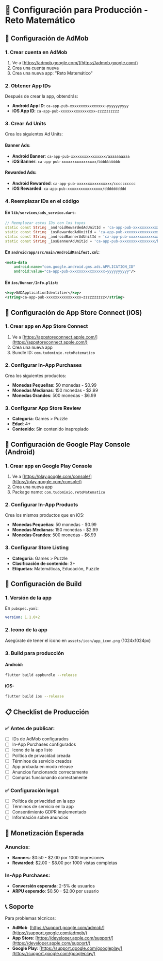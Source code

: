 # 🚀 Configuración para Producción - Reto Matemático

## 📱 **Configuración de AdMob**

### **1. Crear cuenta en AdMob**
1. Ve a [https://admob.google.com/](https://admob.google.com/)
2. Crea una cuenta nueva
3. Crea una nueva app: "Reto Matemático"

### **2. Obtener App IDs**
Después de crear la app, obtendrás:
- **Android App ID**: `ca-app-pub-xxxxxxxxxxxxxxxx~yyyyyyyyyy`
- **iOS App ID**: `ca-app-pub-xxxxxxxxxxxxxxxx~zzzzzzzzzz`

### **3. Crear Ad Units**
Crea los siguientes Ad Units:

#### **Banner Ads:**
- **Android Banner**: `ca-app-pub-xxxxxxxxxxxxxxxx/aaaaaaaaaa`
- **iOS Banner**: `ca-app-pub-xxxxxxxxxxxxxxxx/bbbbbbbbbb`

#### **Rewarded Ads:**
- **Android Rewarded**: `ca-app-pub-xxxxxxxxxxxxxxxx/cccccccccc`
- **iOS Rewarded**: `ca-app-pub-xxxxxxxxxxxxxxxx/dddddddddd`

### **4. Reemplazar IDs en el código**

#### **En `lib/services/ads_service.dart`:**
```dart
// Reemplazar estos IDs con los tuyos
static const String _androidRewardedAdUnitId = 'ca-app-pub-xxxxxxxxxxxxxxxx/cccccccccc';
static const String _iosRewardedAdUnitId = 'ca-app-pub-xxxxxxxxxxxxxxxx/dddddddddd';
static const String _androidBannerAdUnitId = 'ca-app-pub-xxxxxxxxxxxxxxxx/aaaaaaaaaa';
static const String _iosBannerAdUnitId = 'ca-app-pub-xxxxxxxxxxxxxxxx/bbbbbbbbbb';
```

#### **En `android/app/src/main/AndroidManifest.xml`:**
```xml
<meta-data
    android:name="com.google.android.gms.ads.APPLICATION_ID"
    android:value="ca-app-pub-xxxxxxxxxxxxxxxx~yyyyyyyyyy"/>
```

#### **En `ios/Runner/Info.plist`:**
```xml
<key>GADApplicationIdentifier</key>
<string>ca-app-pub-xxxxxxxxxxxxxxxx~zzzzzzzzzz</string>
```

## 🏪 **Configuración de App Store Connect (iOS)**

### **1. Crear app en App Store Connect**
1. Ve a [https://appstoreconnect.apple.com/](https://appstoreconnect.apple.com/)
2. Crea una nueva app
3. Bundle ID: `com.tudominio.retoMatematico`

### **2. Configurar In-App Purchases**
Crea los siguientes productos:
- **Monedas Pequeñas**: 50 monedas - $0.99
- **Monedas Medianas**: 150 monedas - $2.99
- **Monedas Grandes**: 500 monedas - $6.99

### **3. Configurar App Store Review**
- **Categoría**: Games > Puzzle
- **Edad**: 4+
- **Contenido**: Sin contenido inapropiado

## 📱 **Configuración de Google Play Console (Android)**

### **1. Crear app en Google Play Console**
1. Ve a [https://play.google.com/console/](https://play.google.com/console/)
2. Crea una nueva app
3. Package name: `com.tudominio.retoMatematico`

### **2. Configurar In-App Products**
Crea los mismos productos que en iOS:
- **Monedas Pequeñas**: 50 monedas - $0.99
- **Monedas Medianas**: 150 monedas - $2.99
- **Monedas Grandes**: 500 monedas - $6.99

### **3. Configurar Store Listing**
- **Categoría**: Games > Puzzle
- **Clasificación de contenido**: 3+
- **Etiquetas**: Matemáticas, Educación, Puzzle

## 🔧 **Configuración de Build**

### **1. Versión de la app**
En `pubspec.yaml`:
```yaml
version: 1.1.0+2
```

### **2. Icono de la app**
Asegúrate de tener el icono en `assets/icon/app_icon.png` (1024x1024px)

### **3. Build para producción**

#### **Android:**
```bash
flutter build appbundle --release
```

#### **iOS:**
```bash
flutter build ios --release
```

## 📋 **Checklist de Producción**

### **✅ Antes de publicar:**

- [ ] IDs de AdMob configurados
- [ ] In-App Purchases configurados
- [ ] Icono de la app listo
- [ ] Política de privacidad creada
- [ ] Términos de servicio creados
- [ ] App probada en modo release
- [ ] Anuncios funcionando correctamente
- [ ] Compras funcionando correctamente

### **✅ Configuración legal:**

- [ ] Política de privacidad en la app
- [ ] Términos de servicio en la app
- [ ] Consentimiento GDPR implementado
- [ ] Información sobre anuncios

## 🎯 **Monetización Esperada**

### **Anuncios:**
- **Banners**: $0.50 - $2.00 por 1000 impresiones
- **Rewarded**: $2.00 - $8.00 por 1000 vistas completas

### **In-App Purchases:**
- **Conversión esperada**: 2-5% de usuarios
- **ARPU esperado**: $0.50 - $2.00 por usuario

## 📞 **Soporte**

Para problemas técnicos:
- **AdMob**: [https://support.google.com/admob/](https://support.google.com/admob/)
- **App Store**: [https://developer.apple.com/support/](https://developer.apple.com/support/)
- **Google Play**: [https://support.google.com/googleplay/](https://support.google.com/googleplay/)
